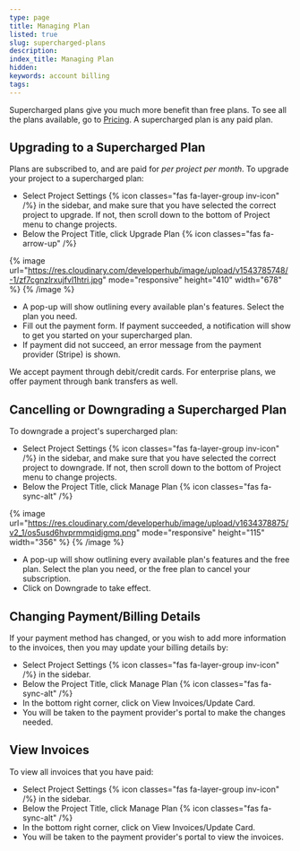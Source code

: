 ```yaml
---
type: page
title: Managing Plan
listed: true
slug: supercharged-plans
description: 
index_title: Managing Plan
hidden: 
keywords: account billing
tags: 
---
```


Supercharged plans give you much more benefit than free plans. To see all the plans available, go to [Pricing](https://developerhub.io/pricing). A supercharged plan is any paid plan.

## Upgrading to a Supercharged Plan

Plans are subscribed to, and are paid for _per project per month_. To upgrade your project to a supercharged plan:

- Select Project Settings {% icon classes="fas fa-layer-group inv-icon" /%} in the sidebar, and make sure that you have selected the correct project to upgrade. If not, then scroll down to the bottom of Project menu to change projects.
- Below the Project Title, click Upgrade Plan {% icon classes="fas fa-arrow-up" /%}

{% image url="https://res.cloudinary.com/developerhub/image/upload/v1543785748/-1/zf7cgnzlrxujfvl1htri.jpg" mode="responsive" height="410" width="678" %}
{% /image %}

- A pop-up will show outlining every available plan's features. Select the plan you need.
- Fill out the payment form. If payment succeeded, a notification will show to get you started on your supercharged plan.
- If payment did not succeed, an error message from the payment provider (Stripe) is shown.

We accept payment through debit/credit cards. For enterprise plans, we offer payment through bank transfers as well.

## Cancelling or Downgrading a Supercharged Plan

To downgrade a project's supercharged plan:

- Select Project Settings {% icon classes="fas fa-layer-group inv-icon" /%} in the sidebar, and make sure that you have selected the correct project to downgrade. If not, then scroll down to the bottom of Project menu to change projects.
- Below the Project Title, click Manage Plan {% icon classes="fas fa-sync-alt" /%}

{% image url="https://res.cloudinary.com/developerhub/image/upload/v1634378875/v2_1/os5usd6hvprmmqidigmq.png" mode="responsive" height="115" width="356" %}
{% /image %}

- A pop-up will show outlining every available plan's features and the free plan. Select the plan you need, or the free plan to cancel your subscription.
- Click on Downgrade to take effect.

## Changing Payment/Billing Details

If your payment method has changed, or you wish to add more information to the invoices, then you may update your billing details by:

- Select Project Settings {% icon classes="fas fa-layer-group inv-icon" /%} in the sidebar.
- Below the Project Title, click Manage Plan {% icon classes="fas fa-sync-alt" /%}
- In the bottom right corner, click on View Invoices/Update Card.
- You will be taken to the payment provider's portal to make the changes needed.

## View Invoices

To view all invoices that you have paid:

- Select Project Settings {% icon classes="fas fa-layer-group inv-icon" /%} in the sidebar.
- Below the Project Title, click Manage Plan {% icon classes="fas fa-sync-alt" /%}
- In the bottom right corner, click on View Invoices/Update Card.
- You will be taken to the payment provider's portal to view the invoices.